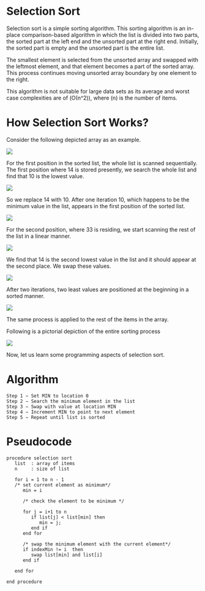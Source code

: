# Selection Sort

Selection sort is a simple sorting algorithm. This sorting algorithm is an in-place comparison-based algorithm in which the list is divided into two parts, the sorted part at the left end and the unsorted part at the right end. Initially, the sorted part is empty and the unsorted part is the entire list.

The smallest element is selected from the unsorted array and swapped with the leftmost element, and that element becomes a part of the sorted array. This process continues moving unsorted array boundary by one element to the right.

This algorithm is not suitable for large data sets as its average and worst case complexities are of \(Ο(n^2)\), where \(n\) is the number of items.

# How Selection Sort Works?

Consider the following depicted array as an example.

![](https://www.tutorialspoint.com/data_structures_algorithms/images/unsorted_array.jpg)

For the first position in the sorted list, the whole list is scanned sequentially. The first position where 14 is stored presently, we search the whole list and find that 10 is the lowest value.

![](https://www.tutorialspoint.com/data_structures_algorithms/images/selection_sort_1.jpg)

So we replace 14 with 10. After one iteration 10, which happens to be the minimum value in the list, appears in the first position of the sorted list.

![](https://www.tutorialspoint.com/data_structures_algorithms/images/selection_sort_2.jpg)

For the second position, where 33 is residing, we start scanning the rest of the list in a linear manner.

![](https://www.tutorialspoint.com/data_structures_algorithms/images/selection_sort_3.jpg)

We find that 14 is the second lowest value in the list and it should appear at the second place. We swap these values.

![](https://www.tutorialspoint.com/data_structures_algorithms/images/selection_sort_4.jpg)

After two iterations, two least values are positioned at the beginning in a sorted manner.

![](https://www.tutorialspoint.com/data_structures_algorithms/images/selection_sort_5.jpg)

The same process is applied to the rest of the items in the array.

Following is a pictorial depiction of the entire sorting process

![](https://www.tutorialspoint.com/data_structures_algorithms/images/selection_sort.jpg)

Now, let us learn some programming aspects of selection sort.

# Algorithm

```
Step 1 − Set MIN to location 0
Step 2 − Search the minimum element in the list
Step 3 − Swap with value at location MIN
Step 4 − Increment MIN to point to next element
Step 5 − Repeat until list is sorted
```

# Pseudocode

```
procedure selection sort 
   list  : array of items
   n     : size of list

   for i = 1 to n - 1
   /* set current element as minimum*/
      min = i    
  
      /* check the element to be minimum */

      for j = i+1 to n 
         if list[j] < list[min] then
            min = j;
         end if
      end for

      /* swap the minimum element with the current element*/
      if indexMin != i  then
         swap list[min] and list[i]
      end if

   end for
	
end procedure
```

